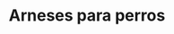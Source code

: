 ---
genericImage: {
 url: /arnes.webp,
 alt: Arnes personalizable
}
title: Arneses para perros
description: Los productos mostrados son ejemplos de los trabajos que hemos realizado anteriormente, si desea hacer alguna modificación como en el color de la tela, debes indicarlo, junto con las medidas del busto de tu perro, a la hora de hacer el pedido.
price: 19.99
images: [
    {
        url: /ProductosPerros/arnesAnimalPrint.webp,
        alt: Arnes estampado AnimalPrint
    },
    {
        url: /ProductosPerros/arnesCaballitosDeMar.webp,
        alt: Arnes estampado caballitos de mar
    },
    {
        url: /ProductosPerros/arnesEstampadoPerro.webp,
        alt: Arnes estampado buldog
    }
]
---
